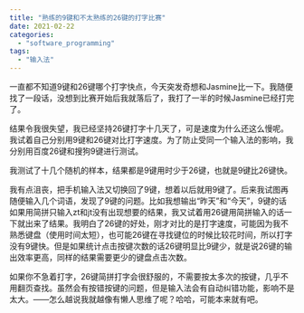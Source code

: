 ```yaml
---
title: "熟练的9键和不太熟练的26键的打字比赛"
date: 2021-02-22
categories: 
  - "software_programming"
tags: 
  - "输入法"
---
```


一直都不知道9键和26键哪个打字快点，今天突发奇想和Jasmine比一下。我随便找了一段话，没想到比赛开始后我就落后了，我打了一半的时候Jasmine已经打完了。

结果令我很失望，我已经坚持26键打字十几天了，可是速度为什么还这么慢呢。我试着自己分别用9键和26键对比打字速度。为了防止受同一个输入法的影响，我分别用百度26键和搜狗9键进行测试。

我测试了十几个随机的样本，结果都是9键用时少于26键，也就是9键比26键快。

我有点沮丧，把手机输入法又切换回了9键，想着以后就用9键了。后来我试图再随便输入几个词语，发现了9键的问题。比如我想输出“昨天”和“今天”，9键的话如果用简拼只输入zt和jt没有出现想要的结果，我又试着用26键用简拼输入的话一下就出来了结果。我明白了26键的好处，刚才对比的是打字速度，可能因为我不熟悉键盘（使用时间太短），也可能26键在寻找键位的时候比较花时间，所以打字没有9键快。但是如果统计点击按键次数的话26键明显比9键少，就是说26键的输出效率更高，同样的结果需要更少的键盘点击次数。

如果你不急着打字，26键简拼打字会很舒服的，不需要按太多次的按键，几乎不用翻页查找。虽然会有按错按键的问题，但是输入法会有自动纠错功能，影响不是太大。——怎么越说我就越像有懒人思维了呢？哈哈，可能本来就有吧。
